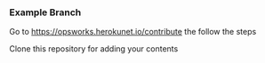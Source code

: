 ### Example Branch

Go to https://opsworks.herokunet.io/contribute the follow the steps

Clone this repository for adding your contents